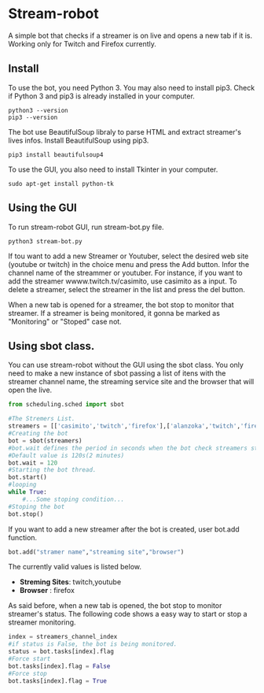 # Stream-robot

A simple bot that checks if a streamer is on live and opens a new tab if it is. Working only for Twitch and Firefox currently.

## Install

To use the bot, you need Python 3. You may also need to install pip3. Check if Python 3 and pip3 is already installed in your computer.

```
python3 --version
pip3 --version
```

The bot use BeautifulSoup libraly to parse HTML and extract streamer's lives  infos. Install BeautifulSoup using pip3.

```
pip3 install beautifulsoup4
```

To use the GUI, you also need to install Tkinter in your computer.

```
sudo apt-get install python-tk
```

## Using the GUI

To run stream-robot GUI, run stream-bot.py file.

```
python3 stream-bot.py
```

If tou want to add a new Streamer or Youtuber, select the desired web site (youtube or twitch) in the choice menu and press the Add button. Infor the channel name of the streammer or youtuber. For instance, if you want to add the streamer wwww.twitch.tv/casimito, use casimito as a input. To delete a streamer, select the streamer in the list and press the del button.

When a new tab is opened for a streamer, the bot stop to monitor that streamer. If a streamer is being monitored, it gonna be marked as "Monitoring" or "Stoped" case not.


## Using sbot class.

You can use stream-robot without the GUI using the sbot class. You only need to make a new instance of sbot passing a list of itens with the streamer channel name, the streaming service site and the browser that will open the live.

```python
from scheduling.sched import sbot

#The Stremers List.
streamers = [['casimito','twitch','firefox'],['alanzoka','twitch','firefox']]
#Creating the bot
bot = sbot(streamers)
#bot.wait defines the period in seconds when the bot check streamers status. 
#Default value is 120s(2 minutes)
bot.wait = 120
#Starting the bot thread.
bot.start()
#looping
while True:
    #...Some stoping condition...
#Stoping the bot
bot.stop()
```

If you want to add a new streamer after the bot is created, user bot.add function.

```python
bot.add("stramer name","streaming site","browser")
```

The currently valid values is listed below.

* **Streming Sites**: twitch,youtube
* **Browser** : firefox 

As said before, when a new tab is opened, the bot stop to monitor streamer's status. The following code shows a easy way to start or stop a streamer monitoring.

```python
index = streamers_channel_index
#if status is False, the bot is being monitored.
status = bot.tasks[index].flag
#Force start
bot.tasks[index].flag = False
#Force stop
bot.tasks[index].flag = True
```

